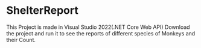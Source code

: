 # ShelterReport

This Project is made in Visual Studio 2022(.NET Core Web API)
Download the project and run it to see the reports of different species of Monkeys and their Count.

